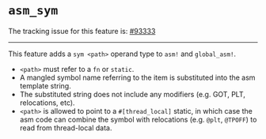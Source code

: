 # `asm_sym`

The tracking issue for this feature is: [#93333]

[#93333]: https://github.com/rust-lang/rust/issues/93333

------------------------

This feature adds a `sym <path>` operand type to `asm!` and `global_asm!`.
- `<path>` must refer to a `fn` or `static`.
- A mangled symbol name referring to the item is substituted into the asm template string.
- The substituted string does not include any modifiers (e.g. GOT, PLT, relocations, etc).
- `<path>` is allowed to point to a `#[thread_local]` static, in which case the asm code can combine the symbol with relocations (e.g. `@plt`, `@TPOFF`) to read from thread-local data.
